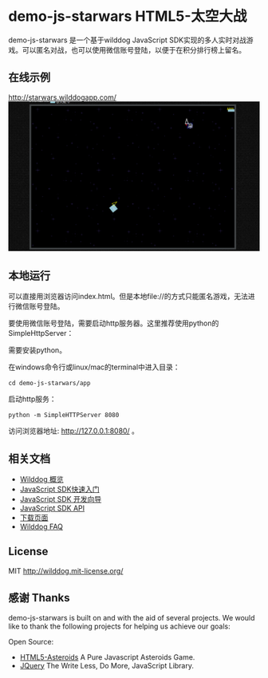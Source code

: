 # demo-js-starwars HTML5-太空大战

demo-js-starwars 是一个基于wilddog JavaScript SDK实现的多人实时对战游戏。可以匿名对战，也可以使用微信账号登陆，以便于在积分排行榜上留名。

## 在线示例
http://starwars.wilddogapp.com/
[![一个demo页面的快照](starwars.png)](http://starwars.wilddogapp.com/)


## 本地运行

可以直接用浏览器访问index.html。但是本地file://的方式只能匿名游戏，无法进行微信账号登陆。

要使用微信账号登陆，需要启动http服务器。这里推荐使用python的SimpleHttpServer：

需要安装python。

在windows命令行或linux/mac的terminal中进入目录：

```
cd demo-js-starwars/app
```

启动http服务：

```
python -m SimpleHTTPServer 8080
```

访问浏览器地址: http://127.0.0.1:8080/ 。



## 相关文档

* [Wilddog 概览](https://z.wilddog.com/overview/guide)
* [JavaScript SDK快速入门](https://z.wilddog.com/web/quickstart)
* [JavaScript SDK 开发向导](https://z.wilddog.com/web/guide/1)
* [JavaScript SDK API](https://z.wilddog.com/web/api)
* [下载页面](https://www.wilddog.com/download/)
* [Wilddog FAQ](https://z.wilddog.com/faq/qa)

## License
MIT
http://wilddog.mit-license.org/

## 感谢 Thanks

demo-js-starwars is built on and with the aid of several  projects. We would like to thank the following projects for helping us achieve our goals:

Open Source:

* [HTML5-Asteroids](https://github.com/dmcinnes/HTML5-Asteroids) A Pure Javascript Asteroids Game.
* [JQuery](http://jquery.com) The Write Less, Do More, JavaScript Library.
